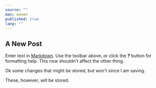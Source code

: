 ```yaml
---
source: ""
man: woman
published: true
lang: ""
---
```

## A New Post

Enter text in [Markdown](http://daringfireball.net/projects/markdown/). Use the toolbar above, or click the **?** button for formatting help. This now shouldn't affect the other thing.

Ok some changes that might be stored, but won't since I am saving.

These, however, will be stored.